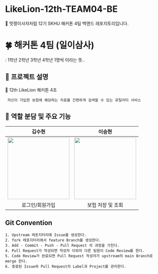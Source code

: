 # LikeLion-12th-TEAM04-BE
🦁 멋쟁이사자처럼 12기 SKHU 해커톤 4팀 백엔드 레포지토리입니다.
# 🍀 해커톤 4팀 (일이삼사)
: 1학년 2학년 3학년 4학년 1명씩 이라는 뜻..

## 🦁 프로젝트 설명
🌟 12th LikeLion 해커톤 4조
~~~
 자신이 가입한 보험에 해당하는 치료를 간편하게 검색할 수 있는 유틸리티 서비스
~~~


## 🍎 역할 분담 및 주요 기능
|                                       김수현                                       |                                       이승현                                        |
|:-------------------------------------------------------------------------------:|:--------------------------------------------------------------------------------:|
| <img src="https://avatars.githubusercontent.com/u/49307946?v=4" width="200px"/> | <img src="https://avatars.githubusercontent.com/u/164116566?v=4" width="200px"/> |
|                                    로그인/회원가입                                     |                                    보험 저장 및 조회                                    |


## Git Convention
~~~
1. Upstream 레포지터리에 Issue를 생성한다.
2. fork 레포지터리에서 feature Branch를 생성한다.
3. Add - Commit - Push - Pull Request 의 과정을 거친다.
4. Pull Request가 작성되면 작성자 이외의 다른 팀원이 Code Review를 한다.
5. Code Review가 완료되면 Pull Request 작성자가 upstream의 main Branch로 merge 한다.
6. 종료된 Issue와 Pull Request의 Label과 Project를 관리한다.
~~~

